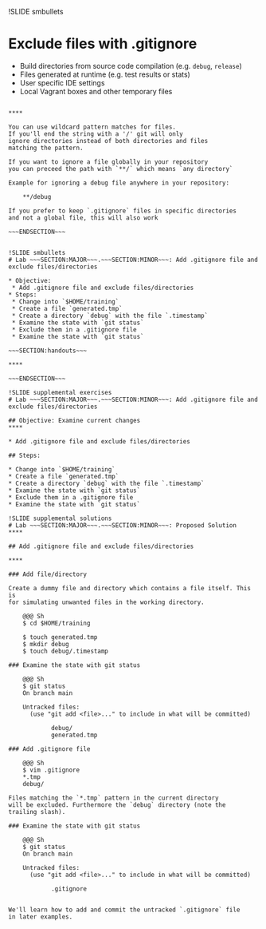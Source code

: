 !SLIDE smbullets
# Exclude files with .gitignore

* Build directories from source code compilation (e.g. `debug`, `release`)
* Files generated at runtime (e.g. test results or stats)
* User specific IDE settings
* Local Vagrant boxes and other temporary files

~~~SECTION:handouts~~~

****

You can use wildcard pattern matches for files.
If you'll end the string with a '/' git will only
ignore directories instead of both directories and files
matching the pattern.

If you want to ignore a file globally in your repository
you can preceed the path with `**/` which means `any directory`

Example for ignoring a debug file anywhere in your repository:

    **/debug

If you prefer to keep `.gitignore` files in specific directories
and not a global file, this will also work

~~~ENDSECTION~~~


!SLIDE smbullets
# Lab ~~~SECTION:MAJOR~~~.~~~SECTION:MINOR~~~: Add .gitignore file and exclude files/directories

* Objective:
 * Add .gitignore file and exclude files/directories
* Steps:
 * Change into `$HOME/training`
 * Create a file `generated.tmp`
 * Create a directory `debug` with the file `.timestamp`
 * Examine the state with `git status`
 * Exclude them in a .gitignore file
 * Examine the state with `git status`

~~~SECTION:handouts~~~

****

~~~ENDSECTION~~~

!SLIDE supplemental exercises
# Lab ~~~SECTION:MAJOR~~~.~~~SECTION:MINOR~~~: Add .gitignore file and exclude files/directories

## Objective: Examine current changes
****

* Add .gitignore file and exclude files/directories

## Steps:

* Change into `$HOME/training`
* Create a file `generated.tmp`
* Create a directory `debug` with the file `.timestamp`
* Examine the state with `git status`
* Exclude them in a .gitignore file
* Examine the state with `git status`

!SLIDE supplemental solutions
# Lab ~~~SECTION:MAJOR~~~.~~~SECTION:MINOR~~~: Proposed Solution
****

## Add .gitignore file and exclude files/directories

****

### Add file/directory

Create a dummy file and directory which contains a file itself. This is
for simulating unwanted files in the working directory.

    @@@ Sh
    $ cd $HOME/training

    $ touch generated.tmp
    $ mkdir debug
    $ touch debug/.timestamp

### Examine the state with git status

    @@@ Sh
    $ git status
    On branch main
    
    Untracked files:
      (use "git add <file>..." to include in what will be committed)
    
           	debug/
           	generated.tmp

### Add .gitignore file

    @@@ Sh
    $ vim .gitignore
    *.tmp
    debug/

Files matching the `*.tmp` pattern in the current directory
will be excluded. Furthermore the `debug` directory (note the
trailing slash).

### Examine the state with git status

    @@@ Sh
    $ git status
    On branch main
    
    Untracked files:
      (use "git add <file>..." to include in what will be committed)
    
           	.gitignore


We'll learn how to add and commit the untracked `.gitignore` file
in later examples.

